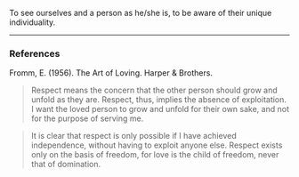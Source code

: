 To see ourselves and a person as he/she is, to be aware of their unique individuality.

---

### References

Fromm, E. (1956). The Art of Loving. Harper & Brothers.

>Respect means the concern that the other person should grow and unfold as they are. Respect, thus, implies the absence of exploitation. I want the loved person to grow and unfold for their own sake, and not for the purpose of serving me. 

>It is clear that respect is only possible if I have achieved independence, without having to exploit anyone else. Respect exists only on the basis of freedom, for love is the child of freedom, never that of domination.